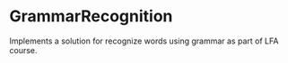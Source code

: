 # GrammarRecognition
Implements a solution for recognize words using grammar as part of LFA course.
